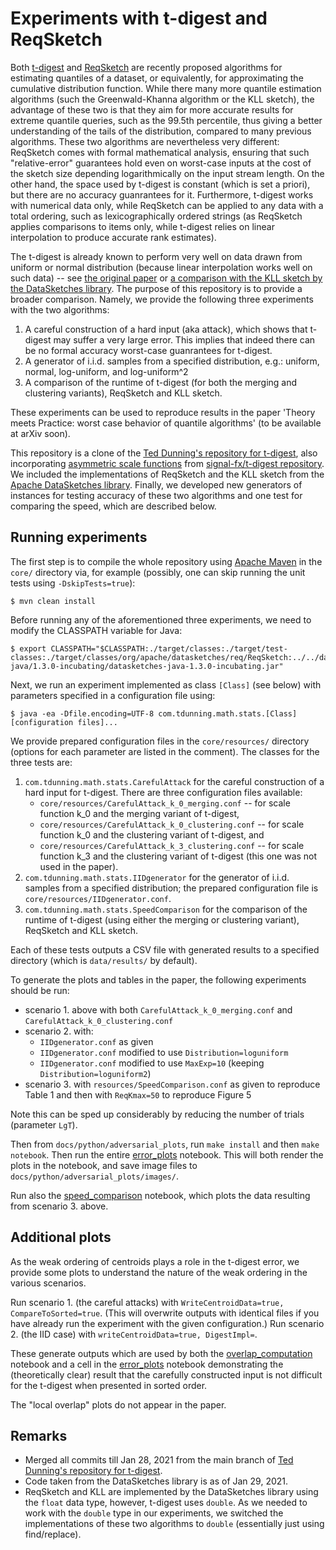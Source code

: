 # Experiments with t-digest and ReqSketch

Both [t-digest](https://arxiv.org/abs/1902.04023) and [ReqSketch](https://arxiv.org/abs/2004.01668) are recently proposed algorithms for estimating quantiles of a dataset, or equivalently, for approximating the cumulative distribution function. While there many more quantile estimation algorithms (such the Greenwald-Khanna algorithm or the KLL sketch), the advantage of these two is that they aim for more accurate results for extreme quantile queries, such as the 99.5th percentile, thus giving a better understanding of the tails of the distribution, compared to many previous algorithms. These two algorithms are nevertheless very different: ReqSketch comes with formal mathematical analysis, ensuring that such "relative-error" guarantees hold even on worst-case inputs at the cost of the sketch size depending logarithmically on the input stream length. On the other hand, the space used by t-digest is constant (which is set a priori), but there are no accuracy guanrantees for it. Furthermore, t-digest works with numerical data only, while ReqSketch can be applied to any data with a total ordering, such as lexicographically ordered strings (as ReqSketch applies comparisons to items only, while t-digest relies on linear interpolation to produce accurate rank estimates).

The t-digest is already known to perform very well on data drawn from uniform or normal distribution (because linear interpolation works well on such data) -- see [the original paper](https://arxiv.org/abs/1902.04023) or [a comparison with the KLL sketch by the DataSketches library](https://datasketches.apache.org/docs/Quantiles/KllSketchVsTDigest.html). The purpose of this repository is to provide a broader comparison. Namely, we provide the following three experiments with the two algorithms:
1. A careful construction of a hard input (aka attack), which shows that t-digest may suffer a very large error. This implies that indeed there can be no formal accuracy worst-case guanrantees for t-digest.
2. A generator of i.i.d. samples from a specified distribution, e.g.: uniform, normal, log-uniform, and log-uniform^2
3. A comparison of the runtime of t-digest (for both the merging and clustering variants), ReqSketch and KLL sketch.

These experiments can be used to reproduce results in the paper 'Theory meets Practice: worst case behavior of quantile algorithms' (to be available at arXiv soon).

This repository is a clone of the [Ted Dunning's repository for t-digest](https://github.com/tdunning/t-digest), also incorporating [asymmetric scale functions](https://arxiv.org/abs/2005.09599) from [signal-fx/t-digest repository](https://github.com/signalfx/t-digest/tree/asymmetric). We included the implementations of ReqSketch and the KLL sketch from the [Apache DataSketches library](https://datasketches.apache.org/). Finally, we developed new generators of instances for testing accuracy of these two algorithms and one test for comparing the speed, which are described below.

## Running experiments

The first step is to compile the whole repository using [Apache Maven](https://maven.apache.org/) in the `core/` directory via, for example (possibly, one can skip running the unit tests using `-DskipTests=true`):

    $ mvn clean install

Before running any of the aforementioned three experiments, we need to modify the CLASSPATH variable for Java:

    $ export CLASSPATH="$CLASSPATH:./target/classes:./target/test-classes:./target/classes/org/apache/datasketches/req/ReqSketch:../../datasketches/target/classes:../../../.m2/repository/org/apache/datasketches/datasketches-java/1.3.0-incubating/datasketches-java-1.3.0-incubating.jar"
Next, we run an experiment implemented as class `[Class]` (see below) with parameters specified in a configuration file using:

    $ java -ea -Dfile.encoding=UTF-8 com.tdunning.math.stats.[Class] [configuration files]...

We provide prepared configuration files in the `core/resources/` directory (options for each parameter are listed in the comment). The classes for the three tests are:

1. `com.tdunning.math.stats.CarefulAttack` for the careful construction of a hard input for t-digest. There are three configuration files available:
    - `core/resources/CarefulAttack_k_0_merging.conf` -- for scale function k_0 and the merging variant of t-digest,
    - `core/resources/CarefulAttack_k_0_clustering.conf` -- for scale function k_0 and the clustering variant of t-digest, and
    - `core/resources/CarefulAttack_k_3_clustering.conf` -- for scale function k_3 and the clustering variant of t-digest (this one was not used in the paper).
2. `com.tdunning.math.stats.IIDgenerator` for the generator of i.i.d. samples from a specified distribution; the prepared configuration file is `core/resources/IIDgenerator.conf`.
3. `com.tdunning.math.stats.SpeedComparison` for the comparison of the runtime of t-digest (using either the merging or clustering variant), ReqSketch and KLL sketch.

Each of these tests outputs a CSV file with generated results to a specified directory (which is `data/results/` by default).

To generate the plots and tables in the paper, the following experiments should be run:
- scenario 1. above with both `CarefulAttack_k_0_merging.conf` and `CarefulAttack_k_0_clustering.conf`
- scenario 2. with:
  - `IIDgenerator.conf` as given
  - `IIDgenerator.conf` modified to use `Distribution=loguniform`
  - `IIDgenerator.conf` modified to use `MaxExp=10` (keeping `Distribution=loguniform2`)
- scenario 3. with `resources/SpeedComparison.conf` as given to reproduce Table 1 and then with `ReqKmax=50` to reproduce Figure 5
        
Note this can be sped up considerably by reducing the number of trials (parameter `LgT`).

Then from `docs/python/adversarial_plots`, run `make install` and then `make notebook`. Then run the entire [error_plots](docs/python/adversarial_plots/notebooks/error_plots.ipynb) notebook. This will both render the plots in the notebook, and save image files to `docs/python/adversarial_plots/images/`.

Run also the [speed_comparison](docs/python/adversarial_plots/notebooks/speed_comparison.ipynb) notebook, which plots the data resulting from scenario 3. above.

## Additional plots

As the weak ordering of centroids plays a role in the t-digest error, we provide some plots to understand the nature of the weak ordering in the various scenarios.

Run scenario 1. (the careful attacks) with `WriteCentroidData=true, CompareToSorted=true`. (This will overwrite outputs with identical files if you have already run the experiment with the given configuration.)
Run scenario 2. (the IID case) with `writeCentroidData=true, DigestImpl=`.

These generate outputs which are used by both the [overlap_computation](docs/python/adversarial_plots/notebooks/overlap_computation.ipynb) notebook and a cell in the [error_plots](docs/python/adversarial_plots/notebooks/error_plots.ipynb) notebook demonstrating the (theoretically clear) result that the carefully constructed input is not difficult for the t-digest when presented in sorted order.

The "local overlap" plots do not appear in the paper.

## Remarks

- Merged all commits till Jan 28, 2021 from the main branch of [Ted Dunning's repository for t-digest](https://github.com/tdunning/t-digest).
- Code taken from the DataSketches library is as of Jan 29, 2021.
- ReqSketch and KLL are implemented by the DataSketches library using the `float` data type, however, t-digest uses `double`. As we needed to work with the `double` type in our experiments, we switched the implementations of these two algorithms to `double` (essentially just using find/replace).
